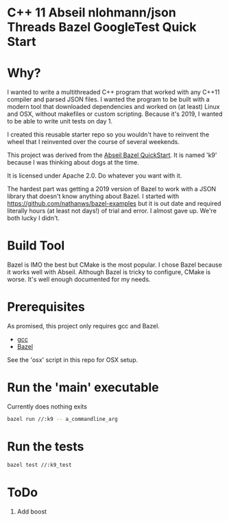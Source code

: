 # C++ 11 Abseil nlohmann/json Threads Bazel GoogleTest Quick Start #

# Why?

I wanted to write a multithreaded C++ program that worked with any C++11 compiler and parsed JSON files. I wanted the program to be built with a modern tool that downloaded dependencies and worked on (at least) Linux and OSX, without makefiles or custom scripting. Because it's 2019, I wanted to be able to write unit tests on day 1.

I created this reusable starter repo so you wouldn't have to reinvent the wheel that I reinvented over the course of several weekends.

This project was derived from the [Abseil Bazel QuickStart](https://abseil.io/docs/cpp/quickstart). It is named 'k9' because I was thinking about dogs at the time.

It is licensed under Apache 2.0. Do whatever you want with it.

The hardest part was getting a 2019 version of Bazel to work with a JSON library that doesn't know anything about Bazel. I started with https://github.com/nathanws/bazel-examples but it is out date and required literally hours (at least not days!) of trial and error. I almost gave up. We're both lucky I didn't.

# Build Tool

Bazel is IMO the best but CMake is the most popular. I chose Bazel because it works well with Abseil. Although Bazel is tricky to configure, CMake is worse. It's well enough documented for my needs.

# Prerequisites

As promised, this project only requires gcc and Bazel.

- [gcc](https://gcc.gnu.org/install)
- [Bazel](https://docs.bazel.build/versions/master/install.html)

See the 'osx' script in this repo for OSX setup.

# Run the 'main' executable

Currently does nothing exits

```bash
bazel run //:k9 -- a_commandline_arg
```

# Run the tests

```bash
bazel test //:k9_test
```

# ToDo

1. Add boost
